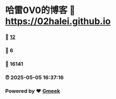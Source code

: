 # 哈雷0V0的博客 :link: https://02halei.github.io 
### :page_facing_up: [12](https://02halei.github.io/tag.html) 
### :speech_balloon: 6 
### :hibiscus: 16141 
### :alarm_clock: 2025-05-05 16:37:16 
### Powered by :heart: [Gmeek](https://github.com/Meekdai/Gmeek)
